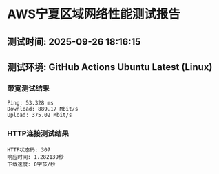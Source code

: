 # AWS宁夏区域网络性能测试报告
## 测试时间: 2025-09-26 18:16:15
## 测试环境: GitHub Actions Ubuntu Latest (Linux)

### 带宽测试结果
```
Ping: 53.328 ms
Download: 889.17 Mbit/s
Upload: 375.02 Mbit/s
```

### HTTP连接测试结果
```
HTTP状态码: 307
响应时间: 1.282139秒
下载速度: 0字节/秒
```

